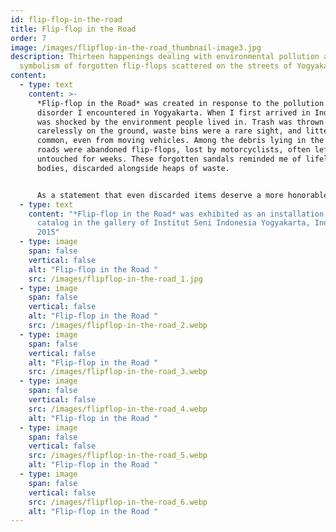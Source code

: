 ```yaml
---
id: flip-flop-in-the-road
title: Flip-flop in the Road
order: 7
image: /images/flipflop-in-the-road_thumbnail-image3.jpg
description: Thirteen happenings dealing with environmental pollution and the
  symbolism of forgotten flip-flops scattered on the streets of Yogyakarta.
content:
  - type: text
    content: >-
      *Flip-flop in the Road* was created in response to the pollution and
      disorder I encountered in Yogyakarta. When I first arrived in Indonesia, I
      was shocked by the environment people lived in. Trash was thrown
      carelessly on the ground, waste bins were a rare sight, and littering was
      common, even from moving vehicles. Among the debris lying in the middle of
      roads were abandoned flip-flops, lost by motorcyclists, often left
      untouched for weeks. These forgotten sandals reminded me of lifeless
      bodies, discarded alongside heaps of waste.


      As a statement that even discarded items deserve a more honorable end than simply rotting away, I performed thirteen happenings. At each site where a flip-flop lay, I buried it and placed a cross with a photo, marking its final resting place. I chose to focus on flip-flops because each has a unique character, evoking a sense of empathy and the story of its loss. The reasons for abandonment could be as simple as a mishap or the result of a tragic accident. For residents, these flip-flops are also a somber reminder of the devastating earthquake in 2006, when the streets were littered with them in overwhelming numbers.
  - type: text
    content: "*Flip-flop in the Road* was exhibited as an installation and photo
      catalog in the gallery of Institut Seni Indonesia Yogyakarta, Indonesia in
      2015"
  - type: image
    span: false
    vertical: false
    alt: "Flip-flop in the Road "
    src: /images/flipflop-in-the-road_1.jpg
  - type: image
    span: false
    vertical: false
    alt: "Flip-flop in the Road "
    src: /images/flipflop-in-the-road_2.webp
  - type: image
    span: false
    vertical: false
    alt: "Flip-flop in the Road "
    src: /images/flipflop-in-the-road_3.webp
  - type: image
    span: false
    vertical: false
    src: /images/flipflop-in-the-road_4.webp
    alt: "Flip-flop in the Road "
  - type: image
    span: false
    vertical: false
    src: /images/flipflop-in-the-road_5.webp
    alt: "Flip-flop in the Road "
  - type: image
    span: false
    vertical: false
    src: /images/flipflop-in-the-road_6.webp
    alt: "Flip-flop in the Road "
---
```

